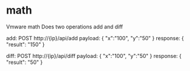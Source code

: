 # math
Vmware math
Does two operations add and diff

add:
POST http://{ip}/api/add
payload:
{
	"x":"100",
	"y":"50"
}
response:
{
    "result": "150"
}

diff:
POST http://{ip}/api/diff
payload:
{
	"x":"100",
	"y":"50"
}
response:
{
    "result": "50"
}
